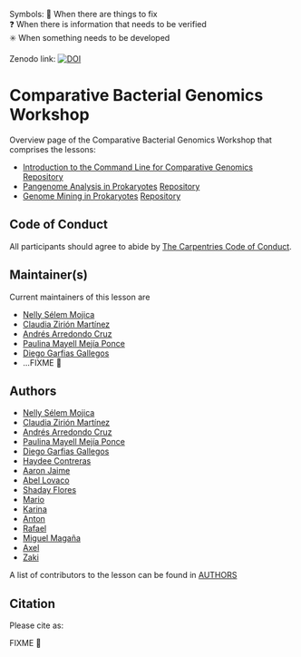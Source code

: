 Symbols: 
  💢 When there are things to fix  
  ❓ When there is information that needs to be verified  
  ✳️ When something needs to be developed


Zenodo link:  [![DOI](https://zenodo.org/badge/DOI/10.5281/zenodo.6636296.svg)](https://doi.org/10.5281/zenodo.6636296)

# Comparative Bacterial Genomics Workshop

Overview page of the Comparative Bacterial Genomics Workshop that comprises the lessons:

- [Introduction to the Command Line for Comparative Genomics](https://czirion.github.io/shell-comparative-genomics/) [Repository](https://github.com/Czirion/shell-comparative-genomics)
- [Pangenome Analysis in Prokaryotes](https://paumayell.github.io/pangenomics/) [Repository](https://github.com/paumayell/pangenomics/)
- [Genome Mining in Prokaryotes](https://axelramosgarcia.github.io/Genome-Mining/) [Repository](https://github.com/AxelRamosGarcia/Genome-Mining/)


## Code of Conduct

All participants should agree to abide by [The Carpentries Code of Conduct](https://docs.carpentries.org/topic_folders/policies/index_coc.html).

## Maintainer(s)

Current maintainers of this lesson are

* [Nelly Sélem Mojica](https://github.com/nselem)
* [Claudia Zirión Martínez](https://github.com/Czirion)
* [Andrés Arredondo Cruz](https://github.com/andrespan)
* [Paulina Mayell Mejía Ponce](https://github.com/paumayell)
* [Diego Garfias Gallegos](https://github.com/Bedxxe)
* ...FIXME :anger:

## Authors
* [Nelly Sélem Mojica](https://github.com/nselem)
* [Claudia Zirión Martínez](https://github.com/Czirion)
* [Andrés Arredondo Cruz](https://github.com/andrespan)
* [Paulina Mayell Mejía Ponce](https://github.com/paumayell)
* [Diego Garfias Gallegos](https://github.com/Bedxxe)
* [Haydee Contreras]()
* [Aaron Jaime]()
* [Abel Lovaco]()
* [Shaday Flores]()
* [Mario]()
* [Karina]()
* [Anton]()
* [Rafael]()
* [Miguel Magaña]()
* [Axel]()
* [Zaki]()


A list of contributors to the lesson can be found in [AUTHORS](AUTHORS)

## Citation

Please cite as:

FIXME :anger:

